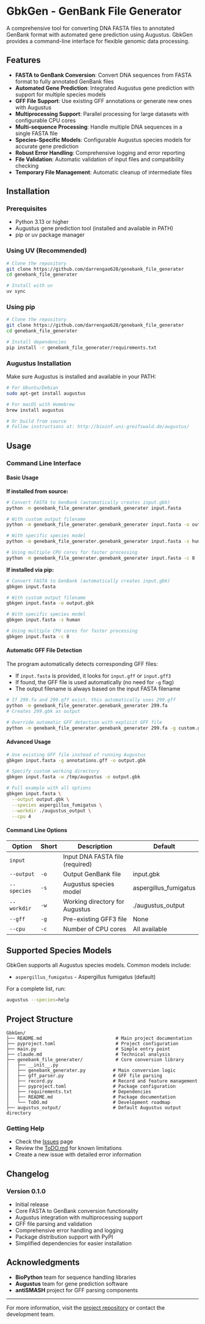 # GbkGen - GenBank File Generator

A comprehensive tool for converting DNA FASTA files to annotated GenBank format with automated gene prediction using Augustus. GbkGen provides a command-line interface for flexible genomic data processing.

## Features

- **FASTA to GenBank Conversion**: Convert DNA sequences from FASTA format to fully annotated GenBank files
- **Automated Gene Prediction**: Integrated Augustus gene prediction with support for multiple species models
- **GFF File Support**: Use existing GFF annotations or generate new ones with Augustus
- **Multiprocessing Support**: Parallel processing for large datasets with configurable CPU cores
- **Multi-sequence Processing**: Handle multiple DNA sequences in a single FASTA file
- **Species-Specific Models**: Configurable Augustus species models for accurate gene prediction
- **Robust Error Handling**: Comprehensive logging and error reporting
- **File Validation**: Automatic validation of input files and compatibility checking
- **Temporary File Management**: Automatic cleanup of intermediate files

## Installation

### Prerequisites
- Python 3.13 or higher
- Augustus gene prediction tool (installed and available in PATH)
- pip or uv package manager

### Using UV (Recommended)
```bash
# Clone the repository
git clone https://github.com/darrengao628/genebank_file_generater
cd genebank_file_generater

# Install with uv
uv sync
```

### Using pip
```bash
# Clone the repository
git clone https://github.com/darrengao628/genebank_file_generater
cd genebank_file_generater

# Install dependencies
pip install -r genebank_file_generater/requirements.txt
```

### Augustus Installation
Make sure Augustus is installed and available in your PATH:

```bash
# For Ubuntu/Debian
sudo apt-get install augustus

# For macOS with Homebrew
brew install augustus

# Or build from source
# Follow instructions at: http://bioinf.uni-greifswald.de/augustus/
```

## Usage

### Command Line Interface

#### Basic Usage

**If installed from source:**
```bash
# Convert FASTA to GenBank (automatically creates input.gbk)
python -m genebank_file_generater.genebank_generater input.fasta

# With custom output filename
python -m genebank_file_generater.genebank_generater input.fasta -o output.gbk

# With specific species model
python -m genebank_file_generater.genebank_generater input.fasta -s human

# Using multiple CPU cores for faster processing
python -m genebank_file_generater.genebank_generater input.fasta -c 8
```

**If installed via pip:**
```bash
# Convert FASTA to GenBank (automatically creates input.gbk)
gbkgen input.fasta

# With custom output filename
gbkgen input.fasta -o output.gbk

# With specific species model
gbkgen input.fasta -s human

# Using multiple CPU cores for faster processing
gbkgen input.fasta -c 8
```

#### Automatic GFF File Detection
The program automatically detects corresponding GFF files:
- If `input.fasta` is provided, it looks for `input.gff` or `input.gff3`
- If found, the GFF file is used automatically (no need for `-g` flag)
- The output filename is always based on the input FASTA filename

```bash
# If 299.fa and 299.gff exist, this automatically uses 299.gff
python -m genebank_file_generater.genebank_generater 299.fa
# Creates 299.gbk as output

# Override automatic GFF detection with explicit GFF file
python -m genebank_file_generater.genebank_generater 299.fa -g custom.gff -o output.gbk
```

#### Advanced Usage
```bash
# Use existing GFF file instead of running Augustus
gbkgen input.fasta -g annotations.gff -o output.gbk

# Specify custom working directory
gbkgen input.fasta -w /tmp/augustus -o output.gbk

# Full example with all options
gbkgen input.fasta \
  --output output.gbk \
  --species aspergillus_fumigatus \
  --workdir ./augustus_output \
  --cpu 4
```

#### Command Line Options
| Option | Short | Description | Default |
|--------|-------|-------------|---------|
| `input` | | Input DNA FASTA file (required) | |
| `--output` | `-o` | Output GenBank file | input.gbk |
| `--species` | `-s` | Augustus species model | aspergillus_fumigatus |
| `--workdir` | `-w` | Working directory for Augustus | ./augustus_output |
| `--gff` | `-g` | Pre-existing GFF3 file | None |
| `--cpu` | `-c` | Number of CPU cores | All available |

## Supported Species Models

GbkGen supports all Augustus species models. Common models include:

- `aspergillus_fumigatus` - Aspergillus fumigatus (default)

For a complete list, run:
```bash
augustus --species=help
```

## Project Structure

```
GbkGen/
├── README.md                           # Main project documentation
├── pyproject.toml                      # Project configuration
├── main.py                             # Simple entry point
├── claude.md                           # Technical analysis
├── genebank_file_generater/            # Core conversion library
│   ├── __init__.py
│   ├── genebank_generater.py          # Main conversion logic
│   ├── gff_parser.py                  # GFF file parsing
│   ├── record.py                      # Record and feature management
│   ├── pyproject.toml                 # Package configuration
│   ├── requirements.txt               # Dependencies
│   ├── README.md                      # Package documentation
│   └── ToDO.md                        # Development roadmap
├── augustus_output/                   # Default Augustus output directory

```

### Getting Help
- Check the [Issues](https://github.com/darrengao628/genebank_file_generater/issues) page
- Review the [ToDO.md](genebank_file_generater/ToDO.md) for known limitations
- Create a new issue with detailed error information


## Changelog

### Version 0.1.0
- Initial release
- Core FASTA to GenBank conversion functionality
- Augustus integration with multiprocessing support
- GFF file parsing and validation
- Comprehensive error handling and logging
- Package distribution support with PyPI
- Simplified dependencies for easier installation


## Acknowledgments

- **BioPython** team for sequence handling libraries
- **Augustus** team for gene prediction software
- **antiSMASH** project for GFF parsing components


---

For more information, visit the [project repository](https://github.com/darrengao628/genebank_file_generater) or contact the development team.
